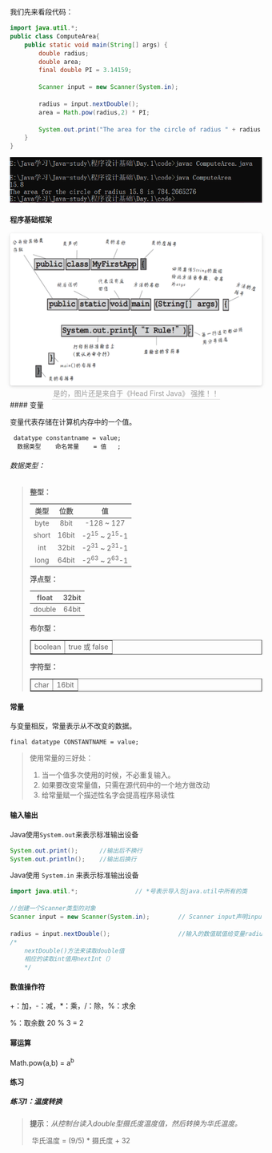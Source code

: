 我们先来看段代码：
```java
import java.util.*;
public class ComputeArea{
    public static void main(String[] args) {
        double radius;
        double area;
        final double PI = 3.14159;
        
        Scanner input = new Scanner(System.in);
        
        radius = input.nextDouble();
        area = Math.pow(radius,2) * PI;
        
        System.out.print("The area for the circle of radius " + radius + " is " + area);
    }
}
```
![](./images/cmd.png)

#### 程序基础框架

<center>
<img style="border-radius: 0.3125em;
box-shadow: 0 2px 4px 0 rgba(34,36,38,.12),0 2px 10px 0 rgba(34,36,38,.08);" 
src="./images/框架.png">
<br>
<div style="color:orange; border-bottom: 1px solid #d9d9d9;
display: inline-block;
color: #999;
padding: 2px;">是的，图片还是来自于《Head First Java》 强推！！
</div>
</center>
#### 变量

变量代表存储在计算机内存中的一个值。

```
 datatype constantname = value;
  数据类型    命名常量    = 值   ;
```

###### 数据类型：

> **整型：**
>
> |  类型   | 位数  |                  值                  |
> | :-----: | :---: | :----------------------------------: |
> |  byte   | 8bit  |             -128  ~  127             |
> |  short  | 16bit | -2<sup>15</sup>  ~  2<sup>15</sup>-1 |
> |   int   | 32bit | -2<sup>31</sup>  ~  2<sup>31</sup>-1 |
> |  long   | 64bit | -2<sup>63</sup>  ~  2<sup>63</sup>-1 |
>
> **浮点型：**
>
> | float  | 32bit |
> | :----: | :---: |
> | double | 64bit |
>
> **布尔型：**
>
> <table border="1">
> <tr>
> <td><center>boolean</center></td>
> <td><center>true 或 false</centor></td>
> </tr>
> </table>
>
> **字符型：**
>
> <table border="1">
> <tr>
> <td><center>char</center></td>
> <td><center>16bit</centor></td>
> </tr>
> </table>

#### 常量

与变量相反，常量表示从不改变的数据。

```
final datatype CONSTANTNAME = value;
```

> 使用常量的三好处：
>
> 1. 当一个值多次使用的时候，不必重复输入。
> 2. 如果要改变常量值，只需在源代码中的一个地方做改动
> 3. 给常量赋一个描述性名字会提高程序易读性

#### 输入输出

Java使用`System.out`来表示标准输出设备

```java
System.out.print();      //输出后不换行
System.out.println();    //输出后换行
```

Java使用 `System.in`  来表示标准输出设备

```java
import java.util.*;			       // *号表示导入包java.util中所有的类

//创建一个Scanner类型的对象
Scanner input = new Scanner(System.in);        // Scanner input声明input是个Scanner类型的变量

radius = input.nextDouble();                   //输入的数值赋值给变量radius
/* 
	nextDouble()方法来读取double值
	相应的读取int值用nextInt（）
	*/
```

#### 数值操作符

+：加，-：减，*：乘，/：除，%：求余

%：取余数  20 % 3 = 2

#### 幂运算

Math.pow(a,b)   =   a<sup>b</sup>

#### 练习

##### 练习1：温度转换

> **提示**：*从控制台读入double型摄氏度温度值，然后转换为华氏温度。*
>
> ​			华氏温度 = (9/5) * 摄氏度 + 32
